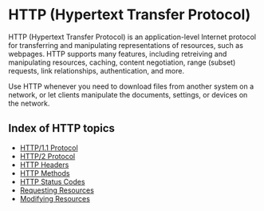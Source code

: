 # HTTP (Hypertext Transfer Protocol)

HTTP (Hypertext Transfer Protocol) is an application-level Internet protocol for transferring and manipulating representations of resources, such as webpages. HTTP supports many features, including retreiving and manipulating resources, caching, content negotiation, range (subset) requests, link relationships, authentication, and more.

Use HTTP whenever you need to download files from another system on a network, or let clients manipulate the documents, settings, or devices on the network.

## Index of HTTP topics

* [HTTP/1.1 Protocol](http-syntax-1.html)
* [HTTP/2 Protocol](http-syntax-2.html)
* [HTTP Headers](http-headers.html)
* [HTTP Methods](http-methods.html)
* [HTTP Status Codes](http-status.html)
* [Requesting Resources](requesting_resources.html)
* [Modifying Resources](modifying_resources.html)
